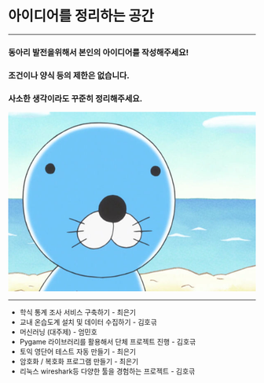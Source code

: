 # 아이디어를 정리하는 공간
***
### 동아리 발전을위해서 **본인의 아이디어**를 작성해주세요!
### 조건이나 양식 등의 제한은 없습니다.
### 사소한 생각이라도 꾸준히 정리해주세요.

![ThinkBono](ThinkPlz.jpg)
 
***
* 학식 통계 조사 서비스 구축하기 - 최은기
* 교내 온습도계 설치 및 데이터 수집하기 - 김호귺
* 머신러닝 (대주제) - 엄민호
* Pygame 라이브러리를 활용해서 단체 프로젝트 진행 - 김호귺
* 토익 영단어 테스트 자동 만들기 - 최은기
* 암호화 / 복호화 프로그램 만들기 - 최은기
* 리눅스 wireshark등 다양한 툴을 경험하는 프로젝트 - 김호귺

